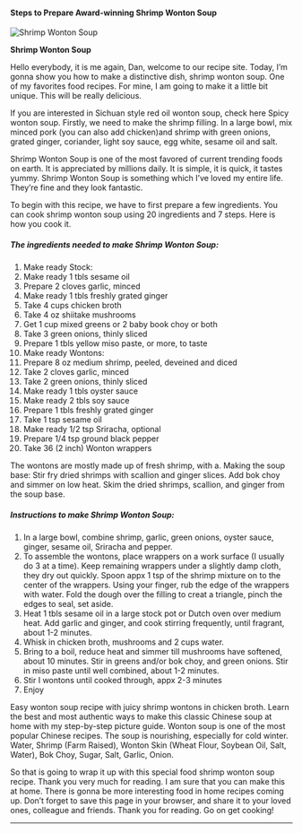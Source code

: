             

#### Steps to Prepare Award-winning Shrimp Wonton Soup

![Shrimp Wonton Soup](https://img-global.cpcdn.com/recipes/6bb0b0f72a7d783a/751x532cq70/shrimp-wonton-soup-recipe-main-photo.jpg)

**Shrimp Wonton Soup**

Hello everybody, it is me again, Dan, welcome to our recipe site. Today, I’m gonna show you how to make a distinctive dish, shrimp wonton soup. One of my favorites food recipes. For mine, I am going to make it a little bit unique. This will be really delicious.

If you are interested in Sichuan style red oil wonton soup, check here Spicy wonton soup. Firstly, we need to make the shrimp filling. In a large bowl, mix minced pork (you can also add chicken)and shrimp with green onions, grated ginger, coriander, light soy sauce, egg white, sesame oil and salt.

Shrimp Wonton Soup is one of the most favored of current trending foods on earth. It is appreciated by millions daily. It is simple, it is quick, it tastes yummy. Shrimp Wonton Soup is something which I’ve loved my entire life. They’re fine and they look fantastic.

To begin with this recipe, we have to first prepare a few ingredients. You can cook shrimp wonton soup using 20 ingredients and 7 steps. Here is how you cook it.

##### The ingredients needed to make Shrimp Wonton Soup:

1.  Make ready Stock:
2.  Make ready 1 tbls sesame oil
3.  Prepare 2 cloves garlic, minced
4.  Make ready 1 tbls freshly grated ginger
5.  Take 4 cups chicken broth
6.  Take 4 oz shiitake mushrooms
7.  Get 1 cup mixed greens or 2 baby book choy or both
8.  Take 3 green onions, thinly sliced
9.  Prepare 1 tbls yellow miso paste, or more, to taste
10.  Make ready Wontons:
11.  Prepare 8 oz medium shrimp, peeled, deveined and diced
12.  Take 2 cloves garlic, minced
13.  Take 2 green onions, thinly sliced
14.  Make ready 1 tbls oyster sauce
15.  Make ready 2 tbls soy sauce
16.  Prepare 1 tbls freshly grated ginger
17.  Take 1 tsp sesame oil
18.  Make ready 1/2 tsp Sriracha, optional
19.  Prepare 1/4 tsp ground black pepper
20.  Take 36 (2 inch) Wonton wrappers

The wontons are mostly made up of fresh shrimp, with a. Making the soup base: Stir fry dried shrimps with scallion and ginger slices. Add bok choy and simmer on low heat. Skim the dried shrimps, scallion, and ginger from the soup base.

##### Instructions to make Shrimp Wonton Soup:

1.  In a large bowl, combine shrimp, garlic, green onions, oyster sauce, ginger, sesame oil, Sriracha and pepper.
2.  To assemble the wontons, place wrappers on a work surface (I usually do 3 at a time). Keep remaining wrappers under a slightly damp cloth, they dry out quickly. Spoon appx 1 tsp of the shrimp mixture on to the center of the wrappers. Using your finger, rub the edge of the wrappers with water. Fold the dough over the filling to creat a triangle, pinch the edges to seal, set aside.
3.  Heat 1 tbls sesame oil in a large stock pot or Dutch oven over medium heat. Add garlic and ginger, and cook stirring frequently, until fragrant, about 1-2 minutes.
4.  Whisk in chicken broth, mushrooms and 2 cups water.
5.  Bring to a boil, reduce heat and simmer till mushrooms have softened, about 10 minutes. Stir in greens and/or bok choy, and green onions. Stir in miso paste until well combined, about 1-2 minutes.
6.  Stir I wontons until cooked through, appx 2-3 minutes
7.  Enjoy

Easy wonton soup recipe with juicy shrimp wontons in chicken broth. Learn the best and most authentic ways to make this classic Chinese soup at home with my step-by-step picture guide. Wonton soup is one of the most popular Chinese recipes. The soup is nourishing, especially for cold winter. Water, Shrimp (Farm Raised), Wonton Skin (Wheat Flour, Soybean Oil, Salt, Water), Bok Choy, Sugar, Salt, Garlic, Onion.

So that is going to wrap it up with this special food shrimp wonton soup recipe. Thank you very much for reading. I am sure that you can make this at home. There is gonna be more interesting food in home recipes coming up. Don’t forget to save this page in your browser, and share it to your loved ones, colleague and friends. Thank you for reading. Go on get cooking!

* * *